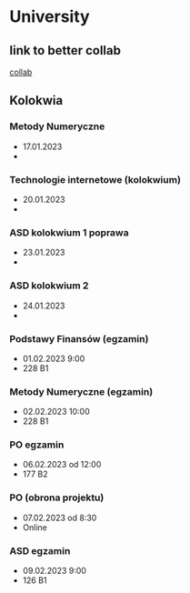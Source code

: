 # University

## link to better collab 
[collab](https://colab.to/r)

## Kolokwia

### Metody Numeryczne
- 17.01.2023
- 

### Technologie internetowe (kolokwium)
- 20.01.2023
- 


### ASD kolokwium 1 poprawa
- 23.01.2023
- 

### ASD kolokwium 2
- 24.01.2023 
- 

### Podstawy Finansów (egzamin)
- 01.02.2023 9:00
- 228 B1

### Metody Numeryczne (egzamin)
- 02.02.2023 10:00
- 228 B1

### PO egzamin
- 06.02.2023 od 12:00
- 177 B2

### PO (obrona projektu)
- 07.02.2023 od 8:30
- Online

### ASD egzamin
- 09.02.2023 9:00
- 126 B1
